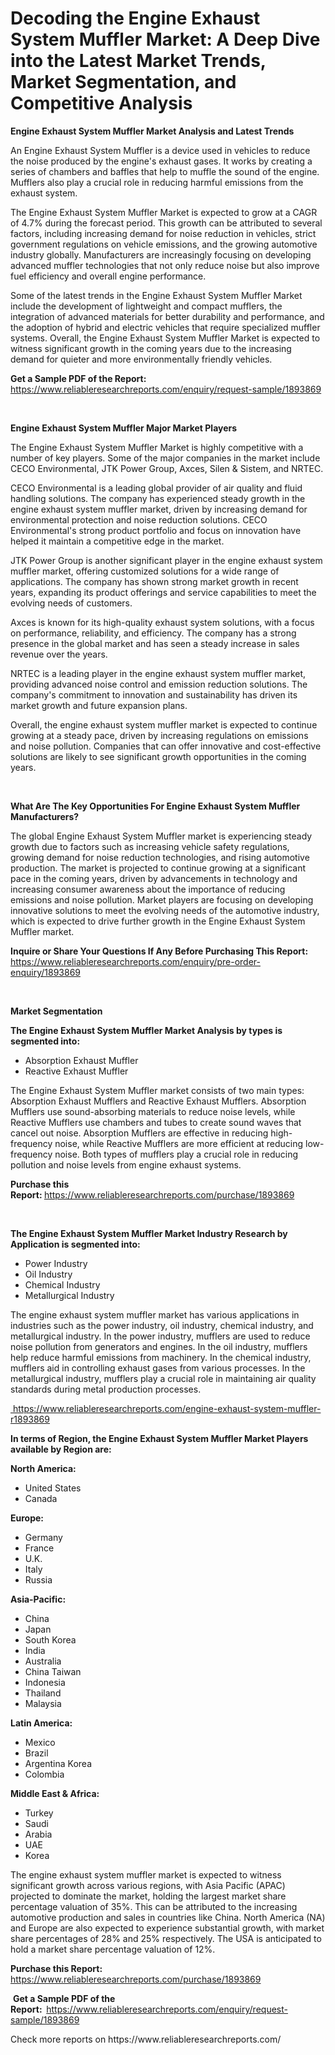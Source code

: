 <p><h1>Decoding the Engine Exhaust System Muffler Market: A Deep Dive into the Latest Market Trends, Market Segmentation, and Competitive Analysis</h1></p><p><strong>Engine Exhaust System Muffler Market Analysis and Latest Trends</strong></p>
<p><p>An Engine Exhaust System Muffler is a device used in vehicles to reduce the noise produced by the engine's exhaust gases. It works by creating a series of chambers and baffles that help to muffle the sound of the engine. Mufflers also play a crucial role in reducing harmful emissions from the exhaust system.</p><p>The Engine Exhaust System Muffler Market is expected to grow at a CAGR of 4.7% during the forecast period. This growth can be attributed to several factors, including increasing demand for noise reduction in vehicles, strict government regulations on vehicle emissions, and the growing automotive industry globally. Manufacturers are increasingly focusing on developing advanced muffler technologies that not only reduce noise but also improve fuel efficiency and overall engine performance.</p><p>Some of the latest trends in the Engine Exhaust System Muffler Market include the development of lightweight and compact mufflers, the integration of advanced materials for better durability and performance, and the adoption of hybrid and electric vehicles that require specialized muffler systems. Overall, the Engine Exhaust System Muffler Market is expected to witness significant growth in the coming years due to the increasing demand for quieter and more environmentally friendly vehicles.</p></p>
<p><strong>Get a Sample PDF of the Report:&nbsp;</strong> <a href="https://www.reliableresearchreports.com/enquiry/request-sample/1893869">https://www.reliableresearchreports.com/enquiry/request-sample/1893869</a></p>
<p>&nbsp;</p>
<p><strong>Engine Exhaust System Muffler Major Market Players</strong></p>
<p><p>The Engine Exhaust System Muffler Market is highly competitive with a number of key players. Some of the major companies in the market include CECO Environmental, JTK Power Group, Axces, Silen & Sistem, and NRTEC. </p><p>CECO Environmental is a leading global provider of air quality and fluid handling solutions. The company has experienced steady growth in the engine exhaust system muffler market, driven by increasing demand for environmental protection and noise reduction solutions. CECO Environmental's strong product portfolio and focus on innovation have helped it maintain a competitive edge in the market.</p><p>JTK Power Group is another significant player in the engine exhaust system muffler market, offering customized solutions for a wide range of applications. The company has shown strong market growth in recent years, expanding its product offerings and service capabilities to meet the evolving needs of customers.</p><p>Axces is known for its high-quality exhaust system solutions, with a focus on performance, reliability, and efficiency. The company has a strong presence in the global market and has seen a steady increase in sales revenue over the years.</p><p>NRTEC is a leading player in the engine exhaust system muffler market, providing advanced noise control and emission reduction solutions. The company's commitment to innovation and sustainability has driven its market growth and future expansion plans.</p><p>Overall, the engine exhaust system muffler market is expected to continue growing at a steady pace, driven by increasing regulations on emissions and noise pollution. Companies that can offer innovative and cost-effective solutions are likely to see significant growth opportunities in the coming years.</p></p>
<p>&nbsp;</p>
<p><strong>What Are The Key Opportunities For Engine Exhaust System Muffler Manufacturers?</strong></p>
<p><p>The global Engine Exhaust System Muffler market is experiencing steady growth due to factors such as increasing vehicle safety regulations, growing demand for noise reduction technologies, and rising automotive production. The market is projected to continue growing at a significant pace in the coming years, driven by advancements in technology and increasing consumer awareness about the importance of reducing emissions and noise pollution. Market players are focusing on developing innovative solutions to meet the evolving needs of the automotive industry, which is expected to drive further growth in the Engine Exhaust System Muffler market.</p></p>
<p><strong>Inquire or Share Your Questions If Any Before Purchasing This Report:</strong> <a href="https://www.reliableresearchreports.com/enquiry/pre-order-enquiry/1893869">https://www.reliableresearchreports.com/enquiry/pre-order-enquiry/1893869</a></p>
<p>&nbsp;</p>
<p><strong>Market Segmentation</strong></p>
<p><strong>The Engine Exhaust System Muffler Market Analysis by types is segmented into:</strong></p>
<p><ul><li>Absorption Exhaust Muffler</li><li>Reactive Exhaust Muffler</li></ul></p>
<p><p>The Engine Exhaust System Muffler market consists of two main types: Absorption Exhaust Mufflers and Reactive Exhaust Mufflers. Absorption Mufflers use sound-absorbing materials to reduce noise levels, while Reactive Mufflers use chambers and tubes to create sound waves that cancel out noise. Absorption Mufflers are effective in reducing high-frequency noise, while Reactive Mufflers are more efficient at reducing low-frequency noise. Both types of mufflers play a crucial role in reducing pollution and noise levels from engine exhaust systems.</p></p>
<p><strong>Purchase this Report:&nbsp;</strong><a href="https://www.reliableresearchreports.com/purchase/1893869">https://www.reliableresearchreports.com/purchase/1893869</a></p>
<p>&nbsp;</p>
<p><strong>The Engine Exhaust System Muffler Market Industry Research by Application is segmented into:</strong></p>
<p><ul><li>Power Industry</li><li>Oil Industry</li><li>Chemical Industry</li><li>Metallurgical Industry</li></ul></p>
<p><p>The engine exhaust system muffler market has various applications in industries such as the power industry, oil industry, chemical industry, and metallurgical industry. In the power industry, mufflers are used to reduce noise pollution from generators and engines. In the oil industry, mufflers help reduce harmful emissions from machinery. In the chemical industry, mufflers aid in controlling exhaust gases from various processes. In the metallurgical industry, mufflers play a crucial role in maintaining air quality standards during metal production processes.</p></p>
<p><a href="https://www.reliableresearchreports.com/engine-exhaust-system-muffler-r1893869">&nbsp;https://www.reliableresearchreports.com/engine-exhaust-system-muffler-r1893869</a></p>
<p><strong>In terms of Region, the Engine Exhaust System Muffler Market Players available by Region are:</strong></p>
<p>
    <p> <strong> North America: </strong>
        <ul>
            <li>United States</li>
            <li>Canada</li>
        </ul>
        </p> 
    <p> <strong> Europe: </strong>
        <ul>
            <li>Germany</li>
            <li>France</li>
            <li>U.K.</li>
            <li>Italy</li>
            <li>Russia</li>
        </ul>
        </p> 
    <p> <strong> Asia-Pacific: </strong>
        <ul>
            <li>China</li>
            <li>Japan</li>
            <li>South Korea</li>
            <li>India</li>
            <li>Australia</li>
            <li>China Taiwan</li>
            <li>Indonesia</li>
            <li>Thailand</li>
            <li>Malaysia</li>
        </ul>
        </p> 
    <p> <strong> Latin America: </strong>
        <ul>
            <li>Mexico</li>
            <li>Brazil</li>
            <li>Argentina Korea</li>
            <li>Colombia</li>
        </ul>
        </p> 
    <p> <strong> Middle East & Africa: </strong>
        <ul>
            <li>Turkey</li>
            <li>Saudi</li>
            <li>Arabia</li>
            <li>UAE</li>
            <li>Korea</li>
        </ul>
    </p>
    </p>
<p><p>The engine exhaust system muffler market is expected to witness significant growth across various regions, with Asia Pacific (APAC) projected to dominate the market, holding the largest market share percentage valuation of 35%. This can be attributed to the increasing automotive production and sales in countries like China. North America (NA) and Europe are also expected to experience substantial growth, with market share percentages of 28% and 25% respectively. The USA is anticipated to hold a market share percentage valuation of 12%.</p></p>
<p><strong>Purchase this Report: </strong><a href="https://www.reliableresearchreports.com/purchase/1893869">https://www.reliableresearchreports.com/purchase/1893869</a></p>
<p>&nbsp;<strong>Get a Sample PDF of the Report:&nbsp;&nbsp;</strong><a href="https://www.reliableresearchreports.com/enquiry/request-sample/1893869">https://www.reliableresearchreports.com/enquiry/request-sample/1893869</a></p>
<p><strong></strong></p>
<p>Check more reports on https://www.reliableresearchreports.com/</p>